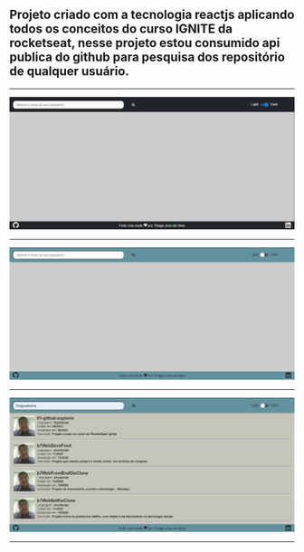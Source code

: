 ## Projeto criado com a tecnologia reactjs aplicando todos os conceitos do curso IGNITE da rocketseat, nesse projeto estou consumido api publica do github para pesquisa dos repositório de qualquer usuário.

<hr>

![Tela Principal](images/01.png)

<hr>

![Tela Principal](images/02.png)

<hr>

![Tela Principal](images/03.png)

<hr>
